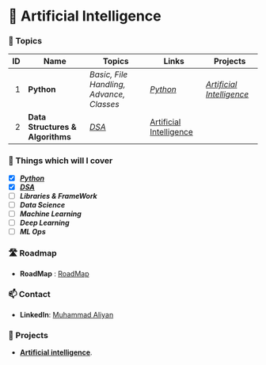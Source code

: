 # 🤖 Artificial Intelligence

### 📃 Topics
| ID | Name | Topics |  Links  | Projects |
|-----:|-----------|----------------------|----------|----------|
|     1| **Python**      | *Basic, File Handling,  Advance,  Classes* | [*Python*](https://github.com/MuhammadAliyan10/Artificial_Intelligence/tree/main/Python) | [*Artificial Intelligence*](https://github.com/users/MuhammadAliyan10/projects/2) |
|     2| **Data Structures & Algorithms**    | [*DSA*](https://github.com/MuhammadAliyan10/Data-Structures-Algorithms/tree/master/Python) | [Artificial Intelligence](https://github.com/users/MuhammadAliyan10/projects/2) |

### 🌟 Things which will I cover

- [X] [***Python***](https://github.com/MuhammadAliyan10/Artificial_Intelligence/tree/main/Python)
- [X] [***DSA***](https://github.com/MuhammadAliyan10/Data-Structures-Algorithms/tree/master/Python)
- [ ] ***Libraries & FrameWork***
- [ ] ***Data Science***
- [ ] ***Machine Learning***
- [ ] ***Deep Learning***
- [ ] ***ML Ops***

### 🛣️ Roadmap
- **RoadMap** : [RoadMap](https://github.com/MuhammadAliyan10/Artificial_Intelligence/tree/main/RoadMap)

### 📫 Contact
- **LinkedIn**: [Muhammad Aliyan](https://www.linkedin.com/in/muhammad-aliyan-1900a7275/)

### 🚀 Projects
- [**Artificial intelligence**](https://github.com/users/MuhammadAliyan10/projects/2).
